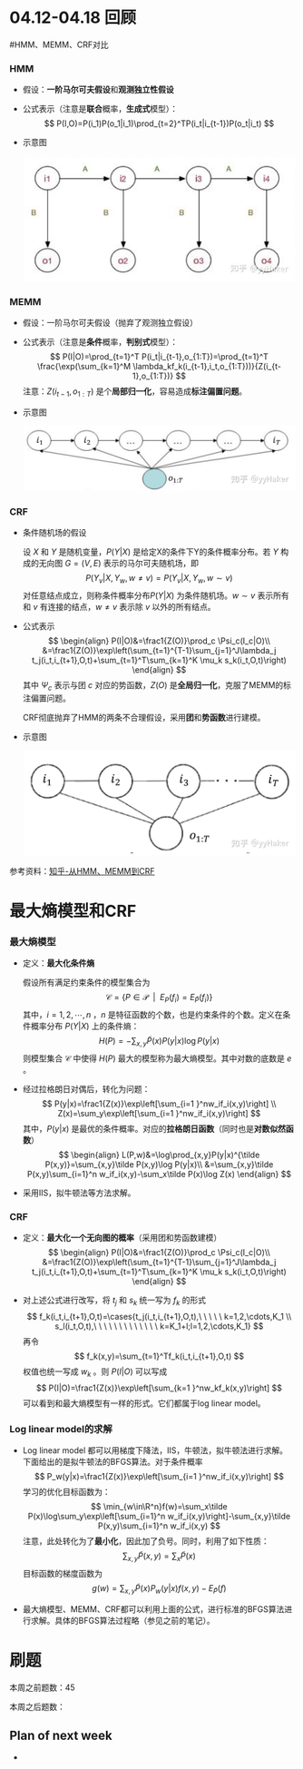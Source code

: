 # 04.12-04.18 回顾

#HMM、MEMM、CRF对比

### HMM

- 假设：**一阶马尔可夫假设**和**观测独立性假设**

- 公式表示（注意是**联合**概率，**生成式**模型）：
  $$
  P(I,O)=P(i_1)P(o_1|i_1)\prod_{t=2}^TP(i_t|i_{t-1})P(o_t|i_t)
  $$

- 示意图

  ![hmm](pics/hmm.jpg)

### MEMM

- 假设：一阶马尔可夫假设（抛弃了观测独立假设）

- 公式表示（注意是**条件**概率，**判别式**模型）：
  $$
  P(I|O)=\prod_{t=1}^T P(i_t|i_{t-1},o_{1:T})=\prod_{t=1}^T \frac{\exp(\sum_{k=1}^M \lambda_kf_k(i_{t-1},i_t,o_{1:T}))}{Z(i_{t-1},o_{1:T})}
  $$
  注意：$Z(i_{t-1},o_{1:T})$ 是个**局部归一化**，容易造成**标注偏置问题**。

- 示意图

  ![memm](pics/memm.jpg)

### CRF

- 条件随机场的假设

  设 $X$ 和 $Y$ 是随机变量，$P(Y|X)$ 是给定X的条件下Y的条件概率分布。若 $Y$ 构成的无向图 $G=(V,E)$ 表示的马尔可夫随机场，即
  $$
  P(Y_v|X,Y_w,w\ne v)=P(Y_v|X,Y_w,w\sim  v)
  $$
  对任意结点成立，则称条件概率分布$P(Y|X)$ 为条件随机场。$w\sim  v$ 表示所有和 $v$ 有连接的结点，$w\ne v$ 表示除 $v$ 以外的所有结点。

- 公式表示
  $$
  \begin{align}
  P(I|O)&=\frac1{Z(O)}\prod_c \Psi_c(I_c|O)\\
  &=\frac1{Z(O)}\exp\left(\sum_{t=1}^{T-1}\sum_{j=1}^J\lambda_j t_j(i_t,i_{t+1},O,t)+\sum_{t=1}^T\sum_{k=1}^K \mu_k s_k(i_t,O,t)\right)
  \end{align}
  $$
  其中 $\Psi_c$ 表示与团 $c$ 对应的势函数，$Z(O)$ 是**全局归一化**，克服了MEMM的标注偏置问题。

  CRF彻底抛弃了HMM的两条不合理假设，采用**团**和**势函数**进行建模。

- 示意图

  ![crf](pics/crf.jpg)

参考资料：[知乎-从HMM、MEMM到CRF](https://zhuanlan.zhihu.com/p/71190655) 

# 最大熵模型和CRF

### 最大熵模型

- 定义：**最大化条件熵**

  假设所有满足约束条件的模型集合为
  $$
  \mathcal C=\{P\in\mathcal P\ \ |\ \ E_{P}(f_i)=E_{\tilde P}(f_i) \}
  $$
  其中，$i=1,2,\cdots,n$ ，$n$ 是特征函数的个数，也是约束条件的个数。定义在条件概率分布 $P(Y|X)$ 上的条件熵：
  $$
  H(P)=-\sum_{x,y}\tilde P(x)P(y|x)\log P(y|x)
  $$
  则模型集合 $\mathcal C$ 中使得 $H(P)$ 最大的模型称为最大熵模型。其中对数的底数是 $e$ 。

- 经过拉格朗日对偶后，转化为问题：
  $$
  P(y|x)=\frac1{Z(x)}\exp\left[\sum_{i=1 }^nw_if_i(x,y)\right] \\
  Z(x)=\sum_y\exp\left[\sum_{i=1 }^nw_if_i(x,y)\right]
  $$
  其中，$P(y|x)$ 是最优的条件概率。对应的**拉格朗日函数**（同时也是**对数似然函数**）
  $$
  \begin{align}
  L(P,w)&=\log\prod_{x,y}P(y|x)^{\tilde P(x,y)}=\sum_{x,y}\tilde P(x,y)\log P(y|x)\\
  &=\sum_{x,y}\tilde P(x,y)\sum_{i=1}^n w_if_i(x,y)-\sum_x\tilde P(x)\log Z(x)
  \end{align}
  $$

- 采用IIS，拟牛顿法等方法求解。

### CRF

- 定义：**最大化一个无向图的概率**（采用团和势函数建模）
  $$
  \begin{align}
  P(I|O)&=\frac1{Z(O)}\prod_c \Psi_c(I_c|O)\\
  &=\frac1{Z(O)}\exp\left(\sum_{t=1}^{T-1}\sum_{j=1}^J\lambda_j t_j(i_t,i_{t+1},O,t)+\sum_{t=1}^T\sum_{k=1}^K \mu_k s_k(i_t,O,t)\right)
  \end{align}
  $$

- 对上述公式进行改写，将 $t_j$ 和 $s_k$ 统一写为 $f_k$ 的形式
  $$
  f_k(i_t,i_{t+1},O,t)=\cases{t_j(i_t,i_{t+1},O,t),\ \ \ \ \  k=1,2,\cdots,K_1 \\ s_l(i_t,O,t),\ \ \ \ \ \ \ \ \ \ \ \ \ k=K_1+l;l=1,2,\cdots,K_1}
  $$
  再令
  $$
  f_k(x,y)=\sum_{t=1}^Tf_k(i_t,i_{t+1},O,t)
  $$
  权值也统一写成 $w_k$ 。则 $P(I|O)$ 可以写成
  $$
  P(I|O)=\frac1{Z(x)}\exp\left[\sum_{k=1 }^nw_kf_k(x,y)\right]
  $$
  可以看到和最大熵模型有一样的形式。它们都属于log linear model。

### Log linear model的求解

- Log linear model 都可以用梯度下降法，IIS，牛顿法，拟牛顿法进行求解。下面给出的是拟牛顿法的BFGS算法。对于条件概率
  $$
  P_w(y|x)=\frac1{Z(x)}\exp\left[\sum_{i=1 }^nw_if_i(x,y)\right] 
  $$
  学习的优化目标函数为：
  $$
  \min_{w\in\R^n}f(w)=\sum_x\tilde P(x)\log\sum_y\exp\left[\sum_{i=1}^n w_if_i(x,y)\right]-\sum_{x,y}\tilde P(x,y)\sum_{i=1}^n w_if_i(x,y)
  $$
  注意，此处转化为了**最小化**，因此加了负号。同时，利用了如下性质：
  $$
  \sum_{x,y}\tilde P(x,y)=\sum_x\tilde P(x)
  $$
  目标函数的梯度函数为
  $$
  g(w)=\sum_{x,y}\tilde P(x)P_w(y|x)f(x,y)-E_{\tilde P}(f)
  $$

- 最大熵模型、MEMM、CRF都可以利用上面的公式，进行标准的BFGS算法进行求解。具体的BFGS算法过程略（参见之前的笔记）。

  

  







# 刷题

本周之前题数：45

本周之后题数：












## Plan of next week

- 


